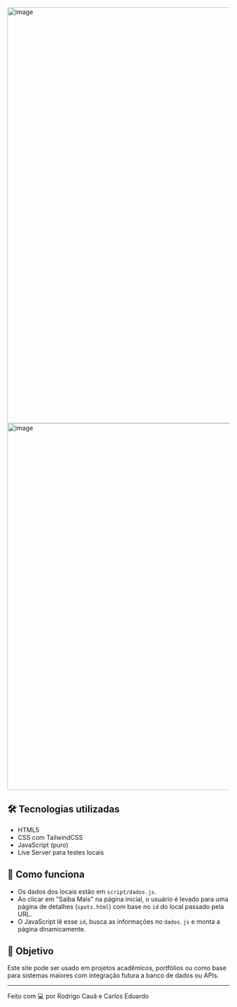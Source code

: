 <img width="1066" height="944" alt="image" src="https://github.com/user-attachments/assets/b30145e1-4505-46d0-ba53-937dc63b11ec" />
<img width="1561" height="832" alt="image" src="https://github.com/user-attachments/assets/185e5c1b-96c0-4f77-bf4e-9d4837a83992" />


## 🛠 Tecnologias utilizadas

- HTML5
- CSS com TailwindCSS
- JavaScript (puro)
- Live Server para testes locais

## 🔧 Como funciona

- Os dados dos locais estão em `script/dados.js`.
- Ao clicar em "Saiba Mais" na página inicial, o usuário é levado para uma página de detalhes (`spots.html`) com base no `id` do local passado pela URL.
- O JavaScript lê esse `id`, busca as informações no `dados.js` e monta a página dinamicamente.

## 📌 Objetivo

Este site pode ser usado em projetos acadêmicos, portfólios ou como base para sistemas maiores com integração futura a banco de dados ou APIs.

---

Feito com 💻 por Rodrigo Cauã e Carlos Eduardo
